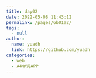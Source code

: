 ```yaml
---
title: day02
date: 2022-05-08 11:43:12
permalink: /pages/6b01a2/
tags: 
  - null
author: 
  name: yuadh
  link: https://github.com/yuadh
categories: 
  - web
  - A4单词APP
---
```



<web-wordPage :page="1"/>